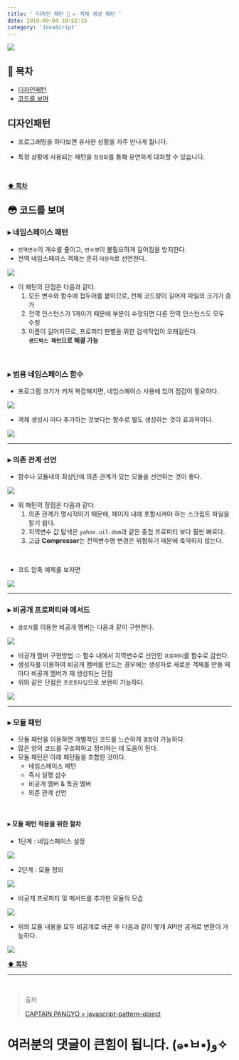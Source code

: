 ```yaml
---
title: ' 디자인 패턴 💠 ▻ 객체 생성 패턴 '
date: 2019-09-04 10:52:15
category: 'JavaScript'
---
```


![](./images/design-pattern/logo.jpg)

## **💎 목차**

- [디자인패턴](#-디자인패턴)
- [코드를 보며](#-코드를-보며)

## **디자인패턴**

- 프로그래밍을 하다보면 유사한 상황을 자주 만나게 됩니다.

- 특정 상황에 사용되는 패턴을 `정형화`를 통해 유연하게 대처할 수 있습니다.

<br />

**[⬆ 목차](#-목차)**

## **😳 코드를 보며**

### ▸ 네임스페이스 패턴

- `전역변수`의 개수를 줄이고, `변수명`이 불필요하게 길어짐을 방지한다.
- 전역 네임스페이스 객체는 흔히 `대문자`로 선언한다.

![](./images/design-pattern/1/1.png)
<br />

- 이 패턴의 단점은 다음과 같다.
  1. 모든 변수와 함수에 접두어를 붙이므로, 전체 코드량이 길어져 파일의 크기가 증가
  2. 전역 인스턴스가 1개이기 때문에 부분이 수정되면 다른 전역 인스턴스도 모두 수정
  3. 이름이 길어지므로, 프로퍼티 판별을 위한 검색작업이 오래걸린다.
     <br />
     **`샌드박스 패턴`으로 해결 가능**

<br />

### ▸ 범용 네임스페이스 함수

- 프로그램 크기가 커져 복잡해지면, 네임스페이스 사용에 있어 점검이 필요하다.

![](./images/design-pattern/1/2.png)
<br />

- 객체 생성시 마다 추가하는 것보다는 함수로 별도 생성하는 것이 효과적이다.

![](./images/design-pattern/1/3.png)
<br />

---

### ▸ 의존 관계 선언

- 함수나 모듈내의 최상단에 의존 관계가 있는 모듈을 선언하는 것이 좋다.

![](./images/design-pattern/1/4.png)
<br />

- 위 패턴의 장점은 다음과 같다.
  1. 의존 관계가 명시적이기 때문에, 페이지 내에 포함시켜야 하는 스크립트 파일을 알기 쉽다.
  2. 지역변수 값 탐색은 `yahoo.uil.dom`과 같은 중첩 프로퍼티 보다 훨씬 빠르다.
  3. 고급 **Compressor**는 전역변수명 변경은 위험하기 때문에 축약하지 않는다.

<br />

- 코드 압축 예제를 보자면

![](./images/design-pattern/1/5.png)
<br />

---

### ▸ 비공개 프로퍼티와 메서드

- `클로저`를 이용한 비공개 멤버는 다음과 같이 구현한다.

![](./images/design-pattern/1/6.png)
<br />

- 비공개 멤버 구현방법 ⇨ 함수 내에서 지역변수로 선언한 `프로퍼티`를 함수로 감싼다.
- 생성자를 이용하여 비공개 멤버를 만드는 경우에는 생성자로 새로운 객체를 만들 때 마다 비공개 멤버가 재 생성되는 단점
- 위와 같은 단점은 `프로토타입`으로 보완이 가능하다.

![](./images/design-pattern/1/7.png)
<br />

---

### ▸ 모듈 패턴

- 모듈 패턴을 이용하면 개별적인 코드를 느슨하게 `결합`이 가능하다.
- 많은 양의 코드를 구조화하고 정리하는 데 도움이 된다.
- 모듈 패턴은 아래 패턴들을 조합한 것이다.
  - 네임스페이스 패턴
  - 즉시 실행 삼수
  - 비공개 멤버 & 특권 멤버
  - 의존 관계 선언

<br />

#### ▸ 모듈 패턴 적용을 위한 절차

- 1단계 : 네임스페이스 설정

![](./images/design-pattern/1/8.png)
<br />

- 2단계 : 모듈 정의

![](./images/design-pattern/1/9.png)
<br />

- 비공개 프로퍼티 및 메서드를 추가한 모듈의 모습

![](./images/design-pattern/1/10.png)
<br />

- 위의 모듈 내용을 모두 비공개로 바꾼 후 다음과 같이 몇개 API만 공개로 변환이 가능하다.

![](./images/design-pattern/1/11.png)
<br />

**[⬆ 목차](#-목차)**

---

<br />

> 출처
>
> <a href="https://joshua1988.github.io/web-development/javascript/javascript-pattern-object/" target="_blank">CAPTAIN PANGYO > javascript-pattern-object</a>

# 여러분의 댓글이 큰힘이 됩니다. (๑•̀ㅂ•́)و✧
